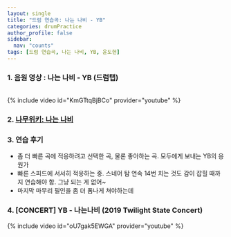 ```yaml
---
layout: single
title: "드럼 연습곡: 나는 나비 - YB"
categories: drumPractice
author_profile: false
sidebar:
  nav: "counts"
tags: [드럼 연습곡, 나는 나비, YB, 윤도현]
---
```


### 1. 음원 영상 : 나는 나비 - YB (드럼탭)

<br/>
{% include video id="KmGTtqBjBCo" provider="youtube" %}

### 2. [나무위키: 나는 나비](https://namu.wiki/w/%EB%82%98%EB%8A%94%20%EB%82%98%EB%B9%84)

### 3. 연습 후기

- 좀 더 빠른 곡에 적응하려고 선택한 곡, 물론 좋아하는 곡. 모두에게 보내는 YB의 응원가
- 빠른 스피드에 서서히 적응하는 중. 스네어 탐 연속 14번 치는 것도 감이 잡힐 때까지 연습해야 함. 그냥 되는 게 없어~
- 마지막 마무리 필인을 좀 더 폼나게 쳐야하는데

### 4. [CONCERT] YB - 나는나비 (2019 Twilight State Concert)

{% include video id="oU7gak5EWGA" provider="youtube" %}

